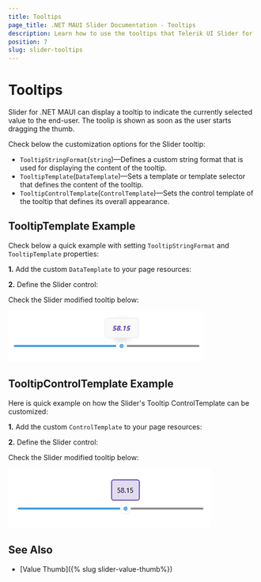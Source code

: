 ```yaml
---
title: Tooltips
page_title: .NET MAUI Slider Documentation - Tooltips
description: Learn how to use the tooltips that Telerik UI Slider for .NET MAUI control provides.
position: 7
slug: slider-tooltips
---
```


# Tooltips

Slider for .NET MAUI can display a tooltip to indicate the currently selected value to the end-user. The toolip is shown as soon as the user starts dragging the thumb.

Check below the customization options for the Slider tooltip:

* `TooltipStringFormat`(`string`)&mdash;Defines a custom string format that is used for displaying the content of the tooltip.
* `TooltipTemplate`(`DataTemplate`)&mdash;Sets a template or template selector that defines the content of the tooltip.
* `TooltipControlTemplate`(`ControlTemplate`)&mdash;Sets the control template of the tooltip that defines its overall appearance.

## TooltipTemplate Example

Check below a quick example with setting `TooltipStringFormat` and `TooltipTemplate` properties:

**1.** Add the custom `DataTemplate` to your page resources:

<snippet id='slider-tooltiptemplate-datatemplate' />

**2.** Define the Slider control:

<snippet id='slider-tooltiptemplate-xaml' />

Check the Slider modified tooltip below:

![Telerik Slider for .NET MAUI Tooltip](images/slider-tooltips-template.png)

## TooltipControlTemplate Example

Here is quick example on how the Slider's Tooltip ControlTemplate can be customized:

**1.** Add the custom `ControlTemplate` to your page resources:

<snippet id='slider-tooltiptemplate-controltemplate' />

**2.** Define the Slider control:

<snippet id='slider-tooltipcontroltemplate-xaml' />

Check the Slider modified tooltip below:

![Telerik Slider for .NET MAUI Tooltip](images/slider-tooltips-controltemplate.png)

## See Also

- [Value Thumb]({% slug slider-value-thumb%})